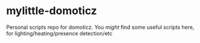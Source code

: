 # mylittle-domoticz
Personal scripts repo for domoticz.
You *might* find some useful scripts here, for 
lighting/heating/presence detection/etc
